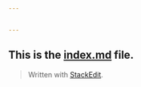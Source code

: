 ```yaml
---


---
```


<h2 id="this-is-the-index.md-file.">This is the <a href="http://index.md">index.md</a> file.</h2>
<blockquote>
<p>Written with <a href="https://stackedit.io/">StackEdit</a>.</p>
</blockquote>

